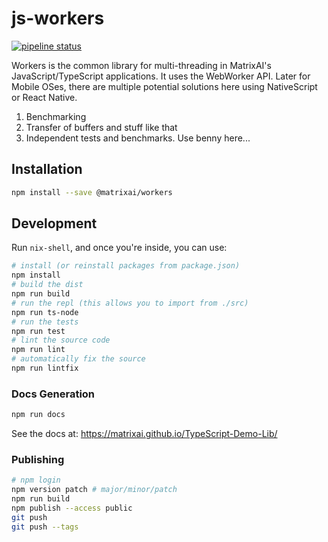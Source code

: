 # js-workers

[![pipeline status](https://gitlab.com/MatrixAI/open-source/js-workers/badges/master/pipeline.svg)](https://gitlab.com/MatrixAI/open-source/js-workers/commits/master)

Workers is the common library for multi-threading in MatrixAI's JavaScript/TypeScript applications. It uses the WebWorker API. Later for Mobile OSes, there are multiple potential solutions here using NativeScript or React Native.

1. Benchmarking
2. Transfer of buffers and stuff like that
3. Independent tests and benchmarks. Use benny here...

## Installation

```sh
npm install --save @matrixai/workers
```

## Development

Run `nix-shell`, and once you're inside, you can use:

```sh
# install (or reinstall packages from package.json)
npm install
# build the dist
npm run build
# run the repl (this allows you to import from ./src)
npm run ts-node
# run the tests
npm run test
# lint the source code
npm run lint
# automatically fix the source
npm run lintfix
```

### Docs Generation

```sh
npm run docs
```

See the docs at: https://matrixai.github.io/TypeScript-Demo-Lib/

### Publishing

```sh
# npm login
npm version patch # major/minor/patch
npm run build
npm publish --access public
git push
git push --tags
```

